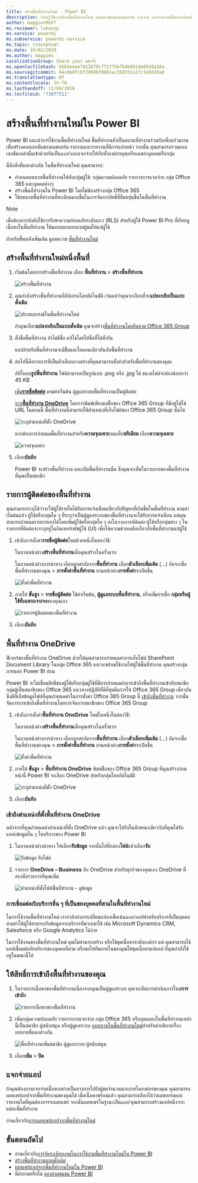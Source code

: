 ```yaml
---
title: สร้างพื้นที่ทำงานใหม่ - Power BI
description: เรียนรู้วิธีการสร้างพื้นที่ทำงานใหม่ คอลเลกชันของแดชบอร์ด รายงาน และรายงานที่มีการแบ่งหน้าที่สร้างขึ้นเพื่อนำเสนอเมทริกซ์หลักสำหรับองค์กรของคุณ
author: maggiesMSFT
ms.reviewer: lukaszp
ms.service: powerbi
ms.subservice: powerbi-service
ms.topic: conceptual
ms.date: 10/02/2019
ms.author: maggies
LocalizationGroup: Share your work
ms.openlocfilehash: bbb5eeee7422670c771f7bbfb4b051de0538a10a
ms.sourcegitcommit: 64c860fcbf2969bf089cec358331a1fc1e0d39a8
ms.translationtype: HT
ms.contentlocale: th-TH
ms.lasthandoff: 11/09/2019
ms.locfileid: "73877511"
---
```

# <a name="create-the-new-workspaces-in-power-bi"></a>สร้างพื้นที่ทำงานใหม่ใน Power BI

Power BI แนะนำการใช้งานพื้นที่ทำงานใหม่ พื้นที่ทำงานยังเป็นสถานที่ทำงานร่วมกับเพื่อนร่วมงานเพื่อสร้างคอลเลกชันของแดชบอร์ด รายงานและรายงานที่มีการแบ่งหน้า จากนั้น คุณสามารถรวมคอลเลกชันเหล่านั้นเข้าด้วยกันเป็น*แอป* และแจกจ่ายให้กับทั้งองค์กรคุณหรือเฉพาะบุคคลหรือกลุ่ม 

นี่คือสิ่งที่แตกต่างกัน ในพื้นที่ทำงานใหม่ คุณสามารถ:

- กำหนดบทบาทพื้นที่ทำงานให้กับกลุ่มผู้ใช้: กลุ่มความปลอดภัย รายการการแจกจ่าย กลุ่ม Office 365 และบุคคลต่างๆ
- สร้างพื้นที่ทำงานใน Power BI โดยไม่ต้องสร้างกลุ่ม Office 365
- ใช้บทบาทพื้นที่ทำงานที่ละเอียดมากขึ้นในการจัดการสิทธิ์ที่ยืดหยุ่นขึ้นในพื้นที่ทำงาน

> [!NOTE]
> เมื่อต้องการบังคับใช้การรักษาความปลอดภัยระดับแถว (RLS) สำหรับผู้ใช้ Power BI Pro ที่เรียกดูเนื้อหาในพื้นที่ทำงาน ให้มอบหมายบทบาทผู้ชมให้แก่ผู้ใช้

สำหรับพื้นหลังเพิ่มเติม ดูบทความ [พื้นที่ทำงานใหม่](service-new-workspaces.md)

## <a name="create-one-of-the-new-workspaces"></a>สร้างพื้นที่ทำงานใหม่หนึ่งพื้นที่

1. เริ่มต้นโดยการสร้างพื้นที่ทำงาน เลือก **พื้นที่ทำงาน** > **สร้างพื้นที่ทำงาน**
   
     ![สร้างพื้นที่ทำงาน](media/service-create-the-new-workspaces/power-bi-workspace-create.png)

2. คุณกำลังสร้างพื้นที่ทำงานที่อัปเกรดโดยอัตโนมัติ เว้นแต่ว่าคุณจะเลือกที่จะ**แปลงกลับเป็นแบบดั้งเดิม**
   
     ![ประสบการณ์ในพื้นที่ทำงานใหม่](media/service-create-the-new-workspaces/power-bi-new-workspace.png)
     
     ถ้าคุณเลือก**แปลงกลับเป็นแบบดั้งเดิม** คุณจะสร้าง[พื้นที่ทำงานโดยยึดตาม Office 365 Group](service-create-workspaces.md) 

2. ตั้งชื่อพื้นที่ทำงาน ถ้าไม่มีชื่อ แก้ไขโดยให้ชื่อที่ไม่ซ้ำกัน
   
     แอปสำหรับพื้นที่ทำงานจะมีชื่อและไอคอนเดียวกันกับพื้นที่ทำงาน
   
1. ต่อไปนี้คือรายการที่เป็นตัวเลือกบางอย่างที่คุณสามารถตั้งค่าสำหรับพื้นที่ทำงานของคุณ:

    อัปโหลด**รูปพื้นที่ทำงาน** ไฟล์สามารถเป็นรูปแบบ .png หรือ .jpg ได้ ขนาดไฟล์จะต้องน้อยกว่า 45 KB
    
    [เพิ่ม**รายชื่อติดต่อ**](#workspace-contact-list) ตามค่าเริ่มต้น ผู้ดูแลระบบพื้นที่ทำงานเป็นผู้ติดต่อ 
    
    [ระบุ**พื้นที่ทำงาน OneDrive**](#workspace-onedrive) โดยการพิมพ์เพียงแค่ชื่อของ Office 365 Group ที่มีอยู่ไม่ใช่ URL ในตอนนี้ พื้นที่ทำงานนี้สามารถใช้ตำแหน่งที่เก็บไฟล์ของ Office 365 Group นั้นได้ 

    ![ระบุตำแหน่งที่ตั้ง OneDrive](media/service-create-the-new-workspaces/power-bi-new-workspace-onedrive.png)

    หากต้องการกำหนดพื้นที่ทำงานสำหรับ**ความจุเฉพาะ**บนแท็บ**พรีเมียม** เลือก**ความจุเฉพาะ**
     
    ![ความจุเฉพาะ](media/service-create-the-new-workspaces/power-bi-workspace-premium.png)

1. เลือก**บันทึก**

    Power BI จะสร้างพื้นที่ทำงาน และเปิดพื้นที่ทำงานนั้น ซึ่งคุณจะเห็นในรายการของพื้นที่ทำงานที่คุณเป็นสมาชิก 

## <a name="workspace-contact-list"></a>รายการผู้ติดต่อของพื้นที่ทำงาน

คุณสามารถระบุได้ว่าจะให้ผู้ใช้รายใดได้รับการแจ้งเตือนเกี่ยวกับปัญหาที่เกิดขึ้นในพื้นที่ทำงาน ตามค่าเริ่มต้นแล้ว ผู้ใช้หรือกลุ่มใด ๆ ที่ระบุว่าเป็นผู้ดูแลระบบของพื้นที่ทำงานจะได้รับการแจ้งเตือน แต่คุณสามารถกำหนดรายการเองได้โดยเพิ่มผู้ใช้หรือกลุ่มใด ๆ ลงใน*รายการที่ติดต่อ* ผู้ใช้หรือกลุ่มต่าง ๆ ในรายการที่ติดต่อจะระบุอยู่ในอินเทอร์เฟซผู้ใช้ (UI) เพื่อให้ความช่วยเหลือเกี่ยวกับพื้นที่ทำงานแก่ผู้ใช้

1. เข้าถึงการตั้งค่า**รายชื่อผู้ติดต่อ**ใหม่ด้วยหนึ่งในสองวิธี:

    ในบานหน้าต่าง**สร้างพื้นที่ทำงาน**เมื่อคุณสร้างในครั้งแรก

    ในบานหน้าต่างการนำทาง เลือกลูกศรถัดจาก**พื้นที่ทำงาน** เลือก**ตัวเลือกเพิ่มเติม** (...) ถัดจากชื่อพื้นที่ทำงานของคุณ > **การตั้งค่าพื้นที่ทำงาน** บานหน้าต่าง**การตั้งค่า**จะเปิดขึ้น

    ![ตั้งค่าพื้นที่ทำงาน](media/service-create-the-new-workspaces/power-bi-workspace-new-settings.png)

2. ภายใต้ **ขั้นสูง** > **รายชื่อผู้ติดต่อ** ใช้ค่าเริ่มต้น, **ผู้ดูแลระบบพื้นที่ทำงาน**, หรือเพิ่มรายชื่อ **กลุ่มหรือผู้ใช้ที่เฉพาะเจาะจง**ของคุณเอง 

    ![รายการผู้ติดต่อของพื้นที่ทำงาน](media/service-create-the-new-workspaces/power-bi-workspace-contacts.png)

3. เลือก**บันทึก**

## <a name="workspace-onedrive"></a>พื้นที่ทำงาน OneDrive

ฟีเจอร์ของพื้นที่ทำงาน OneDrive ช่วยให้คุณสามารถกำหนดค่าการเก็บไฟล์ SharePoint Document Library ในกลุ่ม Office 365 และจะพร้อมใช้งานให้ผู้ใช้พื้นที่ทำงาน คุณสร้างกลุ่มภายนอก Power BI ก่อน 

Power BI จะไม่เชื่อมสิทธิ์ของผู้ใช้หรือกลุ่มผู้ใช้ที่มีการกำหนดค่าการเข้าถึงพื้นที่ทำงานเข้ากับสมาชิกกลุ่มผู้เป็นสมาชิกของ Office 365 แนวทางปฏิบัติที่ดีที่สุดคือการให้ Office 365 Group เดียวกันซึ่งมีที่เก็บข้อมูลไฟล์ที่คุณกำหนดค่าในการตั้งค่า Office 365 Group นี้ [เข้าถึงพื้นที่ทำงาน](#give-access-to-your-workspace) จากนั้นจัดการการเข้าถึงพื้นที่ทำงานโดยการจัดการสมาชิกของ Office 365 Group 

1. เข้าถึงการตั้งค่า**พื้นที่ทำงาน OneDrive** ใหม่ในหนึ่งในสองวิธี:

    ในบานหน้าต่าง**สร้างพื้นที่ทำงาน**เมื่อคุณสร้างในครั้งแรก

    ในบานหน้าต่างการนำทาง เลือกลูกศรถัดจาก**พื้นที่ทำงาน** เลือก**ตัวเลือกเพิ่มเติม** (...) ถัดจากชื่อพื้นที่ทำงานของคุณ > **การตั้งค่าพื้นที่ทำงาน** บานหน้าต่าง**การตั้งค่า**จะเปิดขึ้น

    ![ตั้งค่าพื้นที่ทำงาน](media/service-create-the-new-workspaces/power-bi-workspace-new-settings.png)

2. ภายใต้ **ขั้นสูง** > **พื้นที่ทำงาน OneDrive** พิมพ์ชื่อของ Office 365 Group ที่คุณสร้างก่อนหน้านี้ Power BI จะเลือก OneDrive สำหรับกลุ่มโดยอัตโนมัติ

    ![ระบุตำแหน่งที่ตั้ง OneDrive](media/service-create-the-new-workspaces/power-bi-new-workspace-onedrive.png)

3. เลือก**บันทึก**

### <a name="access-the-workspace-onedrive-location"></a>เข้าถึงตำแหน่งที่ตั้งพื้นที่ทำงาน OneDrive

หลังจากที่คุณกำหนดค่าตำแหน่งที่ตั้ง OneDrive แล้ว คุณจะได้รับในลักษณะเดียวกับที่คุณได้รับแหล่งข้อมูลอื่น ๆ ในบริการของ Power BI

1. ในบานหน้าต่างนำทาง ให้เลือก**รับข้อมูล** จากนั้นไปที่กล่อง**ไฟล์**แล้วเลือก**รับ**

    ![รับข้อมูล รับไฟล์](media/service-create-the-new-workspaces/power-bi-get-data-files.png)

1.  รายการ **OneDrive – Business** คือ OneDrive สำหรับธุรกิจของคุณเอง OneDrive ที่สองคือรายการที่คุณเพิ่ม

    ![ตำแหน่งที่ตั้งไฟล์พื้นที่ทำงาน - ดูข้อมูล](media/service-create-the-new-workspaces/power-bi-new-workspace-get-data-onedrive.png)

### <a name="connecting-to-third-party-services-in-new-workspaces"></a>การเชื่อมต่อกับบริการอื่น ๆ ที่เป็นของบุคคลที่สามในพื้นที่ทำงานใหม่

ในการใช้งานพื้นที่ทำงานใหม่ เรากำลังทำการเปลี่ยนแปลงเพื่อเน้น*แอป* แอปสำหรับบริการที่เป็นบุคคลสามทำให้ผู้ใช้สามารถรับข้อมูลจากบริการที่พวกเขาใช้ เช่น Microsoft Dynamics CRM, Salesforce หรือ Google Analytics ได้ง่าย

ในการใช้งานของพื้นที่ทำงานใหม่ คุณไม่สามารถสร้าง หรือใช้ชุดเนื้อหาระดับองค์กร แต่ คุณสามารถใช้แอปเชื่อมต่อกับบริการของบุคคลที่สาม หรือขอให้ทีมภายในของคุณให้ชุดเนื้อหาแก่แอป ที่คุณกำลังใช้อยู่ในขณะนี้ได้ 

## <a name="give-access-to-your-workspace"></a>ให้สิทธิ์การเข้าถึงพื้นที่ทำงานของคุณ

1. ในรายการเนื้อหาของพื้นที่ทำงานเนื่องจากคุณเป็นผู้ดูแลระบบ คุณจะเห็นการดำเนินการใหม่**การเข้าถึง**

    ![รายการเนื้อหาของพื้นที่ทำงาน](media/service-create-the-new-workspaces/power-bi-workspace-access-icon.png)

1. เพิ่มกลุ่มความปลอดภัย รายการการแจกจ่าย กลุ่ม Office 365 หรือบุคคลลงในพื้นที่ทำงานเหล่านี้เป็นสมาชิก ผู้สนับสนุน หรือผู้ดูแลระบบ ดู[บทบาทในพื้นที่ทำงานใหม่](service-new-workspaces.md#roles-in-the-new-workspaces)สำหรับคำอธิบายเรื่องบทบาทที่แตกต่างกัน

    ![พื้นที่ทำงานเพิ่มสมาชิก ผู้ดูแลระบบ ผู้สนับสนุน](media/service-create-the-new-workspaces/power-bi-workspace-add-members.png)

9. เลือก**เพิ่ม** > **ปิด**


## <a name="distribute-an-app"></a>แจกจ่ายแอป

ถ้าคุณต้องการแจกจ่ายเนื้อหาอย่างเป็นทางการไปยังผู้ชมจำนวนมากภายในองค์กรของคุณ คุณสามารถเผยแพร่แอปจากพื้นที่ทำงานของคุณได้  เมื่อเนื้อหาพร้อมแล้ว คุณสามารถเลือกได้ว่าแดชบอร์ดและรายงานใดที่คุณต้องการจะเผยแพร่ จากนั้นเผยแพร่ในฐานะเป็น*แอป* คุณสามารถสร้างแอปหนึ่งจากแต่ละพื้นที่ทำงาน

อ่านเกี่ยวกับ[การเผยแพร่แอปจากพื้นที่ทำงานใหม่](service-create-distribute-apps.md)

## <a name="next-steps"></a>ขั้นตอนถัดไป
* อ่านเกี่ยวกับ[การจัดระเบียบงานในการใช้งานพื้นที่ทำงานใหม่ใน Power BI](service-new-workspaces.md)
* [สร้างพื้นที่ทำงานแบบดั้งเดิม](service-create-workspaces.md)
* [เผยแพร่แอปจากพื้นที่ทำงานใหม่ใน Power BI ](service-create-distribute-apps.md)
* มีคำถามหรือไม่ [ลองถามชุมชน Power BI](https://community.powerbi.com/)
